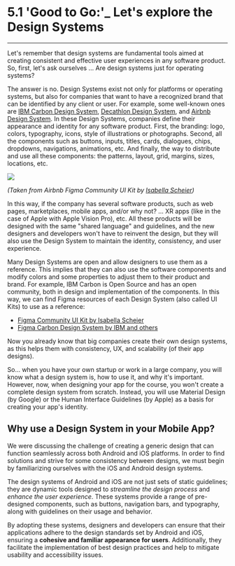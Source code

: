 # 5.1 'Good to Go:'_ Let's explore the Design Systems
___
Let's remember that design systems are fundamental tools aimed at creating consistent and effective user experiences in any software product.
So, first, let's ask ourselves ... Are design systems just for operating systems?

The answer is no. Design Systems exist not only for platforms or operating systems, but also for companies that want to have a recognized brand that can be identified by any client or user. For example, some well-known ones are [IBM Carbon Design System](https://carbondesignsystem.com/), [Decathlon Design System](https://www.decathlon.design/), and [Airbnb Design System](https://airbnb.design/). In these Design Systems, companies define their appearance and identity for any software product. First, the branding: logo, colors, typography, icons, style of illustrations or photographs. Second, all the components such as buttons, inputs, titles, cards, dialogues, chips, dropdowns, navigations, animations, etc. And finally, the way to distribute and use all these components: the patterns, layout, grid, margins, sizes, locations, etc.

![](../assets/AirbnbDS)

_(Taken from Airbnb Figma Community UI Kit by [Isabella Scheier](https://www.figma.com/community/file/1206705782258966386))_

In this way, if the company has several software products, such as web pages, marketplaces, mobile apps, and/or why not? ... XR apps (like in the case of Apple with Apple Vision Pro), etc. All these products will be designed with the same "shared language" and guidelines, and the new designers and developers won't have to reinvent the design, but they will also use the Design System to maintain the identity, consistency, and user experience.

Many Design Systems are open and allow designers to use them as a reference. This implies that they can also use the software components and modify colors and some properties to adjust them to their product and brand. For example, IBM Carbon is Open Source and has an open community, both in design and implementation of the components. In this way, we can find Figma resources of each Design System (also called UI Kits) to use as a reference:

- [Figma Community UI Kit by Isabella Scheier](https://www.figma.com/community/file/1206705782258966386)
- [Figma Carbon Design System by IBM and others](https://www.figma.com/community/file/1157761560874207208)

Now you already know that big companies create their own design systems, as this helps them with consistency, UX, and scalability (of their app designs).

So... when you have your own startup or work in a large company, you will know what a design system is, how to use it, and why it's important. However, now, when designing your app for the course, you won't create a complete design system from scratch. Instead, you will use Material Design (by Google) or the Human Interface Guidelines (by Apple) as a basis for creating your app's identity.

## Why use a Design System in your Mobile App?

We were discussing the challenge of creating a generic design that can function seamlessly across both Android and iOS platforms. In order to find solutions and strive for some consistency between designs, we must begin by familiarizing ourselves with the iOS and Android design systems.

The design systems of Android and iOS are not just sets of static guidelines; they are dynamic tools designed to *streamline the design process* and *enhance the user experience*. These systems provide a range of pre-designed components, such as buttons, navigation bars, and typography, along with guidelines on their usage and behavior.

By adopting these systems, designers and developers can ensure that their applications adhere to the design standards set by Android and iOS, ensuring a **cohesive and familiar appearance for users**. Additionally, they facilitate the implementation of best design practices and help to mitigate usability and accessibility issues.

 



